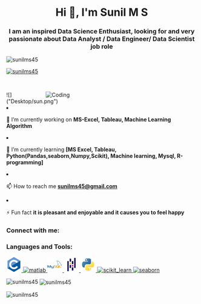 <h1 align="center">Hi 👋, I'm Sunil M S</h1>
<h3 align="center">I am an inspired Data Science Enthusiast, looking for and very passionate about Data Analyst / Data Engineer/ Data Scientist job role</h3>

<p align="left"> <img src="https://komarev.com/ghpvc/?username=sunilms45&label=Profile%20views&color=0e75b6&style=flat" alt="sunilms45" /> </p>

<p align="left"> <a href="https://github.com/ryo-ma/github-profile-trophy"><img src="https://github-profile-trophy.vercel.app/?username=sunilms45" alt="sunilms45" /></a> </p>

<p align="left"> <a href="https://twitter.com/" target="blank"><img src="https://img.shields.io/twitter/follow/?logo=twitter&style=for-the-badge" alt="" /></a> </p>
<img align="right" alt="Coding" width="400" src="https://cdn.dribbble.com/users/264642...">
![]("Desktop/sun.png")
<img scr = "Desktop/sun.png"
     
- 🔭 I’m currently working on **MS-Excel, Tableau, Machine Learning Algorithm**

- 🌱 I’m currently learning **[MS Excel, Tableau, Python(Pandas,seaborn,Numpy,Scikit), Machine learning, Mysql, R-programming]**

- 📫 How to reach me **sunilms45@gmail.com**

- ⚡ Fun fact **it is pleasant and enjoyable and it causes you to feel happy**

<h3 align="left">Connect with me:</h3>
<p align="left">
</p>

<h3 align="left">Languages and Tools:</h3>
<p align="left"> <a href="https://www.cprogramming.com/" target="_blank" rel="noreferrer"> <img src="https://raw.githubusercontent.com/devicons/devicon/master/icons/c/c-original.svg" alt="c" width="40" height="40"/> </a> <a href="https://www.mathworks.com/" target="_blank" rel="noreferrer"> <img src="https://upload.wikimedia.org/wikipedia/commons/2/21/Matlab_Logo.png" alt="matlab" width="40" height="40"/> </a> <a href="https://www.mysql.com/" target="_blank" rel="noreferrer"> <img src="https://raw.githubusercontent.com/devicons/devicon/master/icons/mysql/mysql-original-wordmark.svg" alt="mysql" width="40" height="40"/> </a> <a href="https://pandas.pydata.org/" target="_blank" rel="noreferrer"> <img src="https://raw.githubusercontent.com/devicons/devicon/2ae2a900d2f041da66e950e4d48052658d850630/icons/pandas/pandas-original.svg" alt="pandas" width="40" height="40"/> </a> <a href="https://www.python.org" target="_blank" rel="noreferrer"> <img src="https://raw.githubusercontent.com/devicons/devicon/master/icons/python/python-original.svg" alt="python" width="40" height="40"/> </a> <a href="https://scikit-learn.org/" target="_blank" rel="noreferrer"> <img src="https://upload.wikimedia.org/wikipedia/commons/0/05/Scikit_learn_logo_small.svg" alt="scikit_learn" width="40" height="40"/> </a> <a href="https://seaborn.pydata.org/" target="_blank" rel="noreferrer"> <img src="https://seaborn.pydata.org/_images/logo-mark-lightbg.svg" alt="seaborn" width="40" height="40"/> </a> </p>

<p><img align="left" src="https://github-readme-stats.vercel.app/api/top-langs?username=sunilms45&show_icons=true&locale=en&layout=compact" alt="sunilms45" /></p>

<p>&nbsp;<img align="center" src="https://github-readme-stats.vercel.app/api?username=sunilms45&show_icons=true&locale=en" alt="sunilms45" /></p>

<p><img align="center" src="https://github-readme-streak-stats.herokuapp.com/?user=sunilms45&" alt="sunilms45" /></p>
